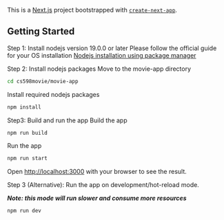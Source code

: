 This is a [Next.js](https://nextjs.org/) project bootstrapped with [`create-next-app`](https://github.com/vercel/next.js/tree/canary/packages/create-next-app).

## Getting Started

Step 1: Install nodejs version 19.0.0 or later 
Please follow the official guide for your OS installation 
[Nodejs installation using package manager](https://nodejs.org/en/download/package-manager/)

Step 2: Install nodejs packages
Move to the movie-app directory
```bash
cd cs598movie/movie-app
```
Install required nodejs packages
```bash
npm install
```

Step3: Build and run the app
Build the app
```bash
npm run build
```
Run the app
```bash
npm run start
```

Open [http://localhost:3000](http://localhost:3000) with your browser to see the result.

Step 3 (Alternative): Run the app on development/hot-reload mode. 

***Note: this mode will run slower and consume more resources***
```bash
npm run dev
```




